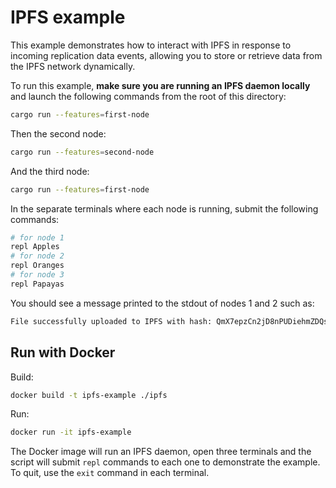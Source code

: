 # IPFS example

This example demonstrates how to interact with IPFS in response to incoming replication data events, allowing you to store or retrieve data from the IPFS network dynamically.

To run this example, **make sure you are running an IPFS daemon locally** and launch the following commands from the root of this directory:

```bash
cargo run --features=first-node
```
 
Then the second node:

```bash
cargo run --features=second-node
```

And the third node:

```bash
cargo run --features=first-node
```

In the separate terminals where each node is running, submit the following commands:

```bash
# for node 1
repl Apples
# for node 2
repl Oranges
# for node 3
repl Papayas
```

You should see a message printed to the stdout of nodes 1 and 2 such as:

```bash
File successfully uploaded to IPFS with hash: QmX7epzCn2jD8nPUDiehmZDQs69HxKYcmM
```

## Run with Docker

Build:

```bash
docker build -t ipfs-example ./ipfs
```

Run:

```bash
docker run -it ipfs-example
```

The Docker image will run an IPFS daemon, open three terminals and the script will submit `repl` commands to each one to demonstrate the example. To quit, use the `exit` command in each terminal.